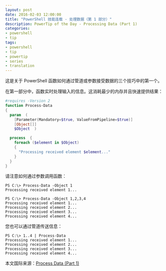 ```yaml
---
layout: post
date: 2016-02-03 12:00:00
title: "PowerShell 技能连载 - 处理数据（第 1 部分）"
description: PowerTip of the Day - Processing Data (Part 1)
categories:
- powershell
- tip
tags:
- powershell
- tip
- powertip
- series
- translation
---
```

这是关于 PowerShell 函数如何通过管道或参数接受数据的三个技巧中的第一个。

在第一部分中，函数实时处理输入的信息。这消耗最少的内存并且快速提供结果：

```powershell
#requires -Version 2
function Process-Data
{  
  param  (
    [Parameter(Mandatory=$true, ValueFromPipeline=$true)]
    [Object[]]
    $Object  )

  process  {
    foreach ($element in $Object)
    {
      "Processing received element $element..."    
    }
  }
}
```

请注意如何通过参数调用函数：

```shell
PS C:\> Process-Data -Object 1
Processing received element 1...

PS C:\> Process-Data -Object 1,2,3,4
Processing received element 1...
Processing received element 2...
Processing received element 3...
Processing received element 4... 
```

您也可以通过管道传送信息：

```shell
PS C:\> 1..4 | Process-Data
Processing received element 1...
Processing received element 2...
Processing received element 3...
Processing received element 4... 
```

<!--more-->
本文国际来源：[Process Data (Part 1)](http://community.idera.com/powershell/powertips/b/tips/posts/processing-data-part-1)
